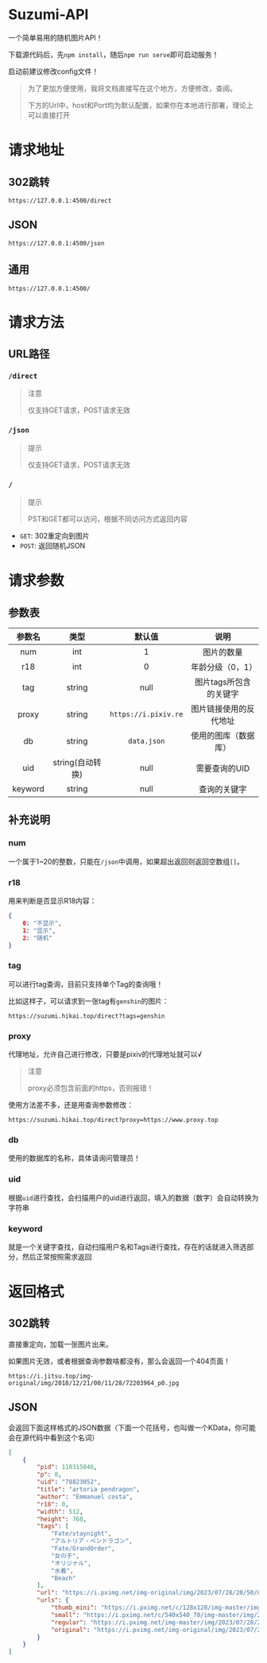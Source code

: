 # Suzumi-API

一个简单易用的随机图片API！

下载源代码后，先`npm install`，随后`npm run serve`即可启动服务！

启动前建议修改config文件！

> 为了更加方便使用，我将文档直接写在这个地方，方便修改，查阅。
>
> 下方的Url中，host和Port均为默认配置，如果你在本地进行部署，理论上可以直接打开

# 请求地址

## 302跳转

```
https://127.0.0.1:4500/direct
```

## JSON

```
https://127.0.0.1:4500/json
```

## 通用

```
https://127.0.0.1:4500/
```

# 请求方法

## URL路径

### `/direct`

> 注意
> 
> 仅支持GET请求，POST请求无效

### `/json`

> 提示
> 
> 仅支持GET请求，POST请求无效

### `/`

> 提示
> 
> PST和GET都可以访问，根据不同访问方式返回内容

- `GET`: 302重定向到图片
- `POST`: 返回随机JSON

# 请求参数

## 参数表

| 参数名  |       类型       |        默认值        |          说明          |
| :-----: | :--------------: | :------------------: | :--------------------: |
|   num   |       int        |          1           |       图片的数量       |
|   r18   |       int        |          0           |    年龄分级（0，1）    |
|   tag   |      string      |         null         | 图片tags所包含的关键字 |
|  proxy  |      string      | `https://i.pixiv.re` | 图片链接使用的反代地址 |
|   db    |      string      |     `data.json`      |  使用的图库（数据库）  |
|   uid   | string(自动转换) |         null         |     需要查询的UID      |
| keyword |      string      |         null         |      查询的关键字      |

## 补充说明

### num

一个属于1~20的整数，只能在`/json`中调用，如果超出返回则返回空数组`[]`。

### r18

用来判断是否显示R18内容：

```json
{
    0: "不显示",
    1: "显示",
    2: "随机"
}
```

### tag

可以进行tag查询，目前只支持单个Tag的查询哦！

比如这样子，可以请求到一张tag有`genshin`的图片：

```
https://suzumi.hikai.top/direct?tags=genshin
```

### proxy

代理地址，允许自己进行修改，只要是pixiv的代理地址就可以√

> 注意
> 
> proxy必须包含前面的https，否则报错！

使用方法差不多，还是用查询参数修改：

```
https://suzumi.hikai.top/direct?proxy=https://www.proxy.top
```

### db

使用的数据库的名称，具体请询问管理员！

### uid

根据`uid`进行查找，会扫描用户的uid进行返回，填入的数据（数字）会自动转换为字符串

### keyword

就是一个关键字查找，自动扫描用户名和Tags进行查找，存在的话就进入筛选部分，然后正常按照需求返回

# 返回格式

## 302跳转

直接重定向，加载一张图片出来。

如果图片无效，或者根据查询参数啥都没有，那么会返回一个404页面！

```
https://i.jitsu.top/img-original/img/2018/12/21/00/11/28/72203964_p0.jpg
```

## JSON

会返回下面这样格式的JSON数据（下面一个花括号，也叫做一个KData，你可能会在源代码中看到这个名词）

```json
[
    {
        "pid": 110315846,
        "p": 8,
        "uid": "78823052",
        "title": "artoria pendragon",
        "author": "Emmanuel costa",
        "r18": 0,
        "width": 512,
        "height": 768,
        "tags": [
            "Fate/staynight",
            "アルトリア・ペンドラゴン",
            "Fate/GrandOrder",
            "女の子",
            "オリジナル",
            "水着",
            "Beach"
        ],
        "url": "https://i.pximg.net/img-original/img/2023/07/28/20/50/03/110315846_p0.png",
        "urls": {
            "thumb_mini": "https://i.pximg.net/c/128x128/img-master/img/2023/07/28/20/50/03/110315846_p0_square1200.jpg",
            "small": "https://i.pximg.net/c/540x540_70/img-master/img/2023/07/28/20/50/03/110315846_p0_master1200.jpg",
            "regular": "https://i.pximg.net/img-master/img/2023/07/28/20/50/03/110315846_p0_master1200.jpg",
            "original": "https://i.pximg.net/img-original/img/2023/07/28/20/50/03/110315846_p0.png"
        }
    }
]
```